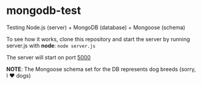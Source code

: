 # mongodb-test

Testing Node.js (server) + MongoDB (database) + Mongoose (schema)

To see how it works, clone this repository and start the server by running server.js with **node**: `node server.js`

The server will start on port [5000](http://localhost:5000/)

**NOTE**: The Mongoose schema set for the DB represents dog breeds (sorry, I :heart: dogs)
